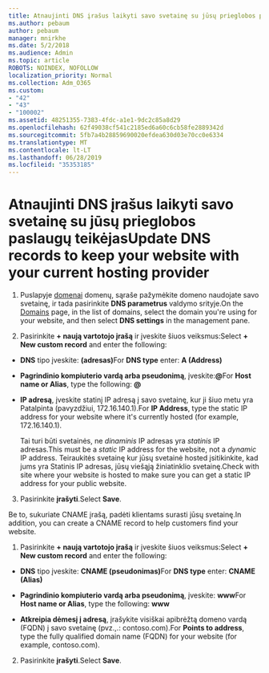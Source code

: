 ```yaml
---
title: Atnaujinti DNS įrašus laikyti savo svetainę su jūsų prieglobos paslaugų teikėjas
ms.author: pebaum
author: pebaum
manager: mnirkhe
ms.date: 5/2/2018
ms.audience: Admin
ms.topic: article
ROBOTS: NOINDEX, NOFOLLOW
localization_priority: Normal
ms.collection: Adm_O365
ms.custom:
- "42"
- "43"
- "100002"
ms.assetid: 48251355-7383-4fdc-a1e1-9dc2c85a8d29
ms.openlocfilehash: 62f49038cf541c2185ed6a60c6cb58fe2889342d
ms.sourcegitcommit: 5fb7a4b28859690020efdea630d03e70cc0e6334
ms.translationtype: MT
ms.contentlocale: lt-LT
ms.lasthandoff: 06/28/2019
ms.locfileid: "35353185"
---
```

# <a name="update-dns-records-to-keep-your-website-with-your-current-hosting-provider"></a><span data-ttu-id="b2d8a-102">Atnaujinti DNS įrašus laikyti savo svetainę su jūsų prieglobos paslaugų teikėjas</span><span class="sxs-lookup"><span data-stu-id="b2d8a-102">Update DNS records to keep your website with your current hosting provider</span></span>

1. <span data-ttu-id="b2d8a-103">Puslapyje [domenai](https://portal.office.com/adminportal/home#/Domains) domenų, sąraše pažymėkite domeno naudojate savo svetainę, ir tada pasirinkite **DNS parametrus** valdymo srityje.</span><span class="sxs-lookup"><span data-stu-id="b2d8a-103">On the [Domains](https://portal.office.com/adminportal/home#/Domains) page, in the list of domains, select the domain you're using for your website, and then select **DNS settings** in the management pane.</span></span>

2. <span data-ttu-id="b2d8a-104">Pasirinkite **+ naują vartotojo įrašą** ir įveskite šiuos veiksmus:</span><span class="sxs-lookup"><span data-stu-id="b2d8a-104">Select **+ New custom record** and enter the following:</span></span>

  - <span data-ttu-id="b2d8a-105">**DNS** tipo įveskite: **(adresas)**</span><span class="sxs-lookup"><span data-stu-id="b2d8a-105">For **DNS type** enter: **A (Address)**</span></span>

  - <span data-ttu-id="b2d8a-106">**Pagrindinio kompiuterio vardą arba pseudonimą**, įveskite:**@**</span><span class="sxs-lookup"><span data-stu-id="b2d8a-106">For **Host name or Alias**, type the following: **@**</span></span>

  - <span data-ttu-id="b2d8a-107">**IP adresą**, įveskite statinį IP adresą į savo svetainę, kur ji šiuo metu yra Patalpinta (pavyzdžiui, 172.16.140.1).</span><span class="sxs-lookup"><span data-stu-id="b2d8a-107">For **IP Address**, type the static IP address for your website where it's currently hosted (for example, 172.16.140.1).</span></span>

    <span data-ttu-id="b2d8a-108">Tai turi būti svetainės, ne *dinaminis* IP adresas yra *statinis* IP adresas.</span><span class="sxs-lookup"><span data-stu-id="b2d8a-108">This must be a  *static*  IP address for the website, not a  *dynamic*  IP address.</span></span> <span data-ttu-id="b2d8a-109">Teiraukitės svetainę kur jūsų svetainė hosted įsitikinkite, kad jums yra Statinis IP adresas, jūsų viešąją žiniatinklio svetainę.</span><span class="sxs-lookup"><span data-stu-id="b2d8a-109">Check with site where your website is hosted to make sure you can get a static IP address for your public website.</span></span>

3. <span data-ttu-id="b2d8a-110">Pasirinkite **įrašyti**.</span><span class="sxs-lookup"><span data-stu-id="b2d8a-110">Select **Save**.</span></span>

<span data-ttu-id="b2d8a-111">Be to, sukuriate CNAME įrašą, padėti klientams surasti jūsų svetainę.</span><span class="sxs-lookup"><span data-stu-id="b2d8a-111">In addition, you can create a CNAME record to help customers find your website.</span></span>
  
1. <span data-ttu-id="b2d8a-112">Pasirinkite **+ naują vartotojo įrašą** ir įveskite šiuos veiksmus:</span><span class="sxs-lookup"><span data-stu-id="b2d8a-112">Select **+ New custom record** and enter the following:</span></span>

  - <span data-ttu-id="b2d8a-113">**DNS** tipo įveskite: **CNAME (pseudonimas)**</span><span class="sxs-lookup"><span data-stu-id="b2d8a-113">For **DNS type** enter: **CNAME (Alias)**</span></span>

  - <span data-ttu-id="b2d8a-114">**Pagrindinio kompiuterio vardą arba pseudonimą**, įveskite: **www**</span><span class="sxs-lookup"><span data-stu-id="b2d8a-114">For **Host name or Alias**, type the following: **www**</span></span>

  - <span data-ttu-id="b2d8a-115">**Atkreipia dėmesį į adresą**, įrašykite visiškai apibrėžtą domeno vardą (FQDN) į savo svetainę (pvz.,.: contoso.com).</span><span class="sxs-lookup"><span data-stu-id="b2d8a-115">For **Points to address**, type the fully qualified domain name (FQDN) for your website (for example, contoso.com).</span></span>

2. <span data-ttu-id="b2d8a-116">Pasirinkite **įrašyti**.</span><span class="sxs-lookup"><span data-stu-id="b2d8a-116">Select **Save**.</span></span>
